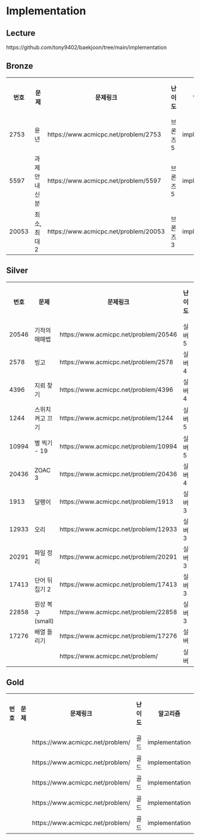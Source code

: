 <h1>Implementation</h1>

<h2>Lecture</h2>
https://github.com/tony9402/baekjoon/tree/main/implementation<br>

<h2>Bronze</h2>
<table>
    <tr>
        <th scope="col">번호</td>
        <th scope="col">문제</td>
        <th scope="col">문제링크</td>
        <th scope="col">난이도</td>
        <th scope="col">알고리즘</td>
        <th scope="col">풀이링크</td>
    </tr>
    <tr>
        <td>2753</td>
        <td>윤년</td>
        <td>https://www.acmicpc.net/problem/2753</td>
        <td>브론즈5</td>
        <td>implementation</td>
        <td>link</td>
    </tr>
    <tr>
        <td>5597</td>
        <td>과제 안 내신 분</td>
        <td>https://www.acmicpc.net/problem/5597</td>
        <td>브론즈5</td>
        <td>implementation</td>
        <td>link</td>
    </tr>
    <tr>
        <td>20053</td>
        <td>최소, 최대 2</td>
        <td>https://www.acmicpc.net/problem/20053</td>
        <td>브론즈3</td>
        <td>implementation</td>
        <td>link</td>
    </tr>
</table>

<h2>Silver</h2>
<table>
    <tr>
        <th scope="col">번호</td>
        <th scope="col">문제</td>
        <th scope="col">문제링크</td>
        <th scope="col">난이도</td>
        <th scope="col">알고리즘</td>
        <th scope="col">풀이링크</td>
    </tr>
    <tr>
        <td>20546</td>
        <td>기적의 매매법</td>
        <td>https://www.acmicpc.net/problem/20546</td>
        <td>실버5</td>
        <td>implementation</td>
        <td>link</td>
    </tr>
    <tr>
        <td>2578</td>
        <td>빙고</td>
        <td>https://www.acmicpc.net/problem/2578</td>
        <td>실버4</td>
        <td>implementation</td>
        <td>link</td>
    </tr>
    <tr>
        <td>4396</td>
        <td>지뢰 찾기</td>
        <td>https://www.acmicpc.net/problem/4396</td>
        <td>실버4</td>
        <td>implementation</td>
        <td>link</td>
    </tr>
    <tr>
        <td>1244</td>
        <td>스위치 켜고 끄기</td>
        <td>https://www.acmicpc.net/problem/1244</td>
        <td>실버5</td>
        <td>implementation</td>
        <td>link</td>
    </tr>
    <tr>
        <td>10994</td>
        <td>별 찍기 - 19</td>
        <td>https://www.acmicpc.net/problem/10994</td>
        <td>실버5</td>
        <td>implementation</td>
        <td>link</td>
    </tr>
    <tr>
        <td>20436</td>
        <td>ZOAC 3</td>
        <td>https://www.acmicpc.net/problem/20436</td>
        <td>실버4</td>
        <td>implementation</td>
        <td>link</td>
    </tr>
    <tr>
        <td>1913</td>
        <td>달팽이</td>
        <td>https://www.acmicpc.net/problem/1913</td>
        <td>실버3</td>
        <td>implementation</td>
        <td>link</td>
    </tr>
    <tr>
        <td>12933</td>
        <td>오리</td>
        <td>https://www.acmicpc.net/problem/12933</td>
        <td>실버3</td>
        <td>implementation</td>
        <td>link</td>
    </tr>
    <tr>
        <td>20291</td>
        <td>파일 정리</td>
        <td>https://www.acmicpc.net/problem/20291</td>
        <td>실버3</td>
        <td>implementation</td>
        <td>link</td>
    </tr>
    <tr>
        <td>17413</td>
        <td>단어 뒤집기 2</td>
        <td>https://www.acmicpc.net/problem/17413</td>
        <td>실버3</td>
        <td>implementation</td>
        <td>link</td>
    </tr>
    <tr>
        <td>22858</td>
        <td>원상 복구 (small)</td>
        <td>https://www.acmicpc.net/problem/22858</td>
        <td>실버3</td>
        <td>implementation</td>
        <td>link</td>
    </tr>
    <tr>
        <td>17276</td>
        <td>배열 돌리기</td>
        <td>https://www.acmicpc.net/problem/17276</td>
        <td>실버</td>
        <td>implementation</td>
        <td>link</td>
    </tr>
    <tr>
        <td></td>
        <td></td>
        <td>https://www.acmicpc.net/problem/</td>
        <td>실버</td>
        <td>implementation</td>
        <td>link</td>
    </tr>
</table>

<h2>Gold</h2>
<table>
    <tr>
        <th scope="col">번호</td>
        <th scope="col">문제</td>
        <th scope="col">문제링크</td>
        <th scope="col">난이도</td>
        <th scope="col">알고리즘</td>
        <th scope="col">풀이링크</td>
    </tr>
    <tr>
        <td></td>
        <td></td>
        <td>https://www.acmicpc.net/problem/</td>
        <td>골드</td>
        <td>implementation</td>
        <td>link</td>
    </tr>
    <tr>
        <td></td>
        <td></td>
        <td>https://www.acmicpc.net/problem/</td>
        <td>골드</td>
        <td>implementation</td>
        <td>link</td>
    </tr>
    <tr>
        <td></td>
        <td></td>
        <td>https://www.acmicpc.net/problem/</td>
        <td>골드</td>
        <td>implementation</td>
        <td>link</td>
    </tr>
    <tr>
        <td></td>
        <td></td>
        <td>https://www.acmicpc.net/problem/</td>
        <td>골드</td>
        <td>implementation</td>
        <td>link</td>
    </tr>
    <tr>
        <td></td>
        <td></td>
        <td>https://www.acmicpc.net/problem/</td>
        <td>골드</td>
        <td>implementation</td>
        <td>link</td>
    </tr>
</table>